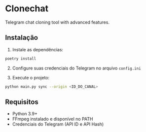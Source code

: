 # Clonechat

Telegram chat cloning tool with advanced features.

## Instalação

1. Instale as dependências:
```bash
poetry install
```

2. Configure suas credenciais do Telegram no arquivo `config.ini`

3. Execute o projeto:
```bash
python main.py sync --origin <ID_DO_CANAL>
```

## Requisitos

- Python 3.9+
- FFmpeg instalado e disponível no PATH
- Credenciais do Telegram (API ID e API Hash) 